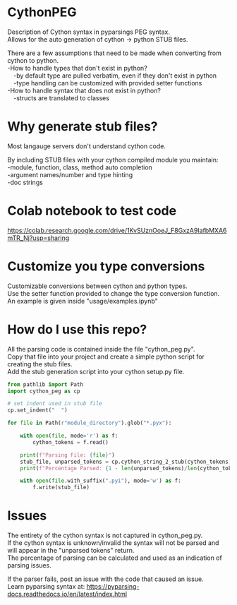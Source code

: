 # CythonPEG
Description of Cython syntax in pyparsings PEG syntax.  
Allows for the auto generation of cython -> python STUB files.  

There are a few assumptions that need to be made when converting from cython to python.  
-How to handle types that don't exist in python?  
&emsp;-by default type are pulled verbatim, even if they don't exist in python  
&emsp;-type handling can be customized with provided setter functions  
-How to handle syntax that does not exist in python?  
&emsp;-structs are translated to classes

# Why generate stub files?
Most langauge servers don't understand cython code.  

By including STUB files with your cython compiled module you maintain:  
-module, function, class, method auto completion  
-argument names/number and type hinting  
-doc strings  

# Colab notebook to test code
https://colab.research.google.com/drive/1KvSUznOoeJ_F8GxzA9IafbMXA6mTR_Nj?usp=sharing

# Customize you type conversions
Customizable conversions between cython and python types.  
Use the setter function provided to change the type conversion function.  
An example is given inside "usage/examples.ipynb"

# How do I use this repo?
All the parsing code is contained inside the file "cython_peg.py".  
Copy that file into your project and create a simple python script for creating the stub files.  
Add the stub generation script into your cython setup.py file.

```python
from pathlib import Path
import cython_peg as cp

# set indent used in stub file
cp.set_indent("  ")

for file in Path(r"module_directory").glob("*.pyx"):

    with open(file, mode='r') as f:
        cython_tokens = f.read()

    print(f"Parsing File: {file}")
    stub_file, unparsed_tokens = cp.cython_string_2_stub(cython_tokens)
    print(f"Percentage Parsed: {1 - len(unparsed_tokens)/len(cython_tokens)}")

    with open(file.with_suffix(".pyi"), mode='w') as f:
        f.write(stub_file)
```

# Issues
The entirety of the cython syntax is not captured in cython_peg.py.  
If the cython syntax is unknown/invalid the syntax will not be parsed and will appear in the "unparsed tokens" return.  
The percentage of parsing can be calculated and used as an indication of parsing issues.  

If the parser fails, post an issue with the code that caused an issue.  
Learn pyparsing syntax at: https://pyparsing-docs.readthedocs.io/en/latest/index.html  
